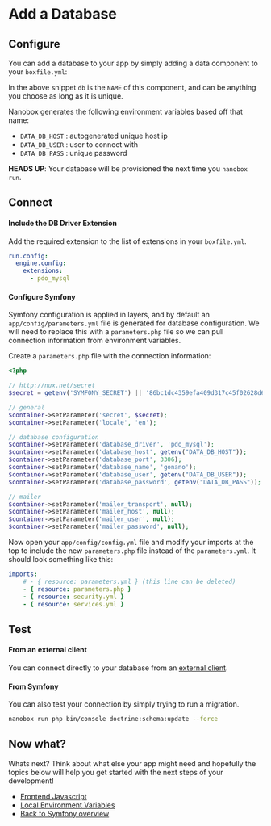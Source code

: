 # Add a Database

## Configure
You can add a database to your app by simply adding a data component to your `boxfile.yml`:

<div class="meta" data-class="snippet" data-optional-components="mysql,postgres" ></div>

In the above snippet `db` is the `NAME` of this component, and can be anything you choose as long as it is unique.

Nanobox generates the following environment variables based off that name:

* `DATA_DB_HOST` : autogenerated unique host ip
* `DATA_DB_USER` : user to connect with
* `DATA_DB_PASS` : unique password

**HEADS UP**: Your database will be provisioned the next time you `nanobox run`.

## Connect

#### Include the DB Driver Extension
Add the required extension to the list of extensions in your `boxfile.yml`.

```yaml
run.config:
  engine.config:
    extensions:
      - pdo_mysql
```

#### Configure Symfony

Symfony configuration is applied in layers, and by default an `app/config/parameters.yml` file is generated for database configuration. We will need to replace this with a `parameters.php` file so we can pull connection information from environment variables.

Create a `parameters.php` file with the connection information:
  
<div class="meta" data-class="configFile" data-run="app/config/parameters.php"></div>
  
```php
<?php

// http://nux.net/secret
$secret = getenv('SYMFONY_SECRET') || '86bc1dc4359efa409d317c45f02628d6946c767c';

// general
$container->setParameter('secret', $secret);
$container->setParameter('locale', 'en');

// database configuration
$container->setParameter('database_driver', 'pdo_mysql');
$container->setParameter('database_host', getenv("DATA_DB_HOST"));
$container->setParameter('database_port', 3306);
$container->setParameter('database_name', 'gonano');
$container->setParameter('database_user', getenv("DATA_DB_USER"));
$container->setParameter('database_password', getenv("DATA_DB_PASS"));

// mailer
$container->setParameter('mailer_transport', null);
$container->setParameter('mailer_host', null);
$container->setParameter('mailer_user', null);
$container->setParameter('mailer_password', null);
```

Now open your `app/config/config.yml` file and modify your imports at the top to include the new `parameters.php` file instead of the `parameters.yml`. It should look something like this:
  
```yaml
imports:
    # - { resource: parameters.yml } (this line can be deleted)
    - { resource: parameters.php }
    - { resource: security.yml }
    - { resource: services.yml }
```

## Test

#### From an external client
You can connect directly to your database from an <a href="https://docs.nanobox.io/local-dev/managing-local-data/" target="\_blank">external client</a>.

#### From Symfony
You can also test your connection by simply trying to run a migration.

```bash
nanobox run php bin/console doctrine:schema:update --force
```

## Now what?
Whats next? Think about what else your app might need and hopefully the topics below will help you get started with the next steps of your development!

* [Frontend Javascript](/php/symfony/frontend-javascript)
* [Local Environment Variables](/php/symfony/local-evars)
* [Back to Symfony overview](/php/symfony)
